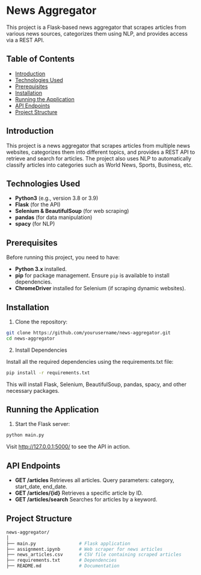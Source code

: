 # News Aggregator

This project is a Flask-based news aggregator that scrapes articles from various news sources, categorizes them using NLP, and provides access via a REST API.

## Table of Contents
- [Introduction](#introduction)
- [Technologies Used](#technologies-used)
- [Prerequisites](#prerequisites)
- [Installation](#installation)
- [Running the Application](#running-the-application)
- [API Endpoints](#api-endpoints)
- [Project Structure](#project-structure)

## Introduction

This project is a news aggregator that scrapes articles from multiple news websites, categorizes them into different topics, and provides a REST API to retrieve and search for articles. The project also uses NLP to automatically classify articles into categories such as World News, Sports, Business, etc.

## Technologies Used

- **Python3** (e.g., version 3.8 or 3.9)
- **Flask** (for the API)
- **Selenium & BeautifulSoup** (for web scraping)
- **pandas** (for data manipulation)
- **spacy** (for NLP)

## Prerequisites

Before running this project, you need to have:
- **Python 3.x** installed.
- **pip** for package management. Ensure `pip` is available to install dependencies.
- **ChromeDriver** installed for Selenium (if scraping dynamic websites).


## Installation

1. Clone the repository:

```bash
git clone https://github.com/yourusername/news-aggregator.git
cd news-aggregator
```

2. Install Dependencies

Install all the required dependencies using the requirements.txt file:

```bash
pip install -r requirements.txt
```

This will install Flask, Selenium, BeautifulSoup, pandas, spacy, and other necessary packages.

## Running the Application

1. Start the Flask server:
```bash
python main.py
```

Visit http://127.0.0.1:5000/ to see the API in action.

## API Endpoints

- **GET /articles**
    Retrieves all articles.
    Query parameters: category, start_date, end_date.
- **GET /articles/{id}**
    Retrieves a specific article by ID.
- **GET /articles/search**
    Searches for articles by a keyword.

## Project Structure

```bash
news-aggregator/
│
├── main.py                # Flask application
├── assignment.ipynb       # Web scraper for news articles
├── news_articles.csv      # CSV file containing scraped articles
├── requirements.txt       # Dependencies
├── README.md              # Documentation
```